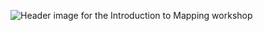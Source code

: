 ![Header image for the Introduction to Mapping workshop](https://raw.githubusercontent.com/DHRI-Curriculum/mapping/v2.0/_django-meta/header%403x.png)
